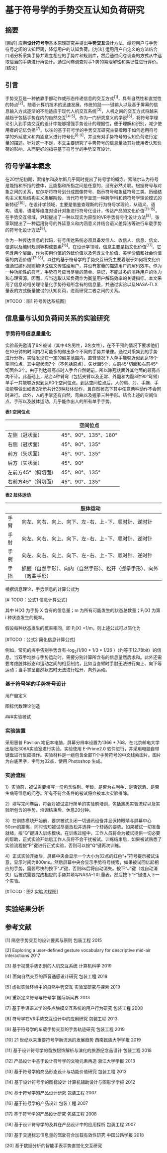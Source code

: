 # 基于符号学的手势交互认知负荷研究

## 摘要

[目的] 应用**设计符号学**基本原理研究并提出**手势交互**设计方法，缩短用户与手势符号之间的认知距离，降低用户的认知负荷。[方法] 运用用户自定义的方法结合口语分析采集手势并建立相应的手势库和规则库，然后通过问卷调查的方式从中选取恰当的手势进行再设计。通过问卷调查对手1·势的易理解性和易记性进行评价。[结论] 



## 引言

手势交互是一种依靠手部动作或形态传递信息的交互方式<sup>[1]</sup>，具有自然性和直觉性的特点<sup>[2]</sup>。随着计算机技术的迅速发展，传统的鼠——键输入以及基于屏幕的信息输入方式逐渐的不能适应于现代人机交互系统<sup>[3]</sup>，人机之间的交互方式将越来越趋于包括手势在内的自然交互<sup>[4-5]</sup>。作为一门研究意义的学说<sup>[6]</sup>，将符号学理论引入到手势交互的设计中能够增强手势设计的理据性，便于理解和识别，减少使用者的记忆负担<sup>[7]</sup>。以往的基于符号学的手势交互研究主要着眼于如何运用符号学的外延意义和内涵意义进行符号化<sup>[8-9]</sup>，并没有对手势符号的认知负荷进行定量的描述。针对这一不足，本文主要研究了手势符号的信息量及其对使用者认知负荷的影响，从而更好的指导基于符号学的手势交互设计。



## 符号学基本概念

在20世纪初期，索绪尔和皮尔斯几乎同时提出了符号学的概念。索绪尔认为符号是能指和所指的整体，且能指和所指之间是任意的，没有必然关联。根据符号与对象之间的关系，皮尔斯将符号划分成图像符号、指示符号和象征符号三类。历经结构主义和后结构主义发展阶段，当代符号学呈现一种跨学科和跨符号学理论模式的新特征<sup>[10]</sup>。在设计学领域，主要是借鉴查理斯的行为符号学理论，从语义、语构、语用、语境等维度对设计对象进行符号化设计，传达产品的文化价值<sup>[11-15]</sup>。在手势交互领域，尹超提出了一种以现实为原型的VR手势符号化设计方法<sup>[8]</sup>，张家琪提出了一种运用符号的外延意义和内涵意义并结合语义差异法等进行车载手势的符号化设计方法<sup>[9]</sup>。

作为一种传达信息的代码，符号传达系统必须具备发信人、收信人、信息、信文、信道以及编码规则等构成要素<sup>[16]</sup>。在设计学领域，信息主要是指文化价值<sup>[17]</sup>。它包含两个层面，作为实用价值的外延价值以及包含文化价值、美学价值和社会价值等的内涵价值<sup>[17-18]</sup>。以往的基于符号学的手势交互研究主要着眼于如何将文化价值通过编码规则编译成信文传递给用户，并没有定量的描述用户的解码效率。作为一种功能性的符号，手势符号应当尽量的简单、易记，不能过多的消耗用户的体力和心理资源。因而，应当选取认知负荷作为衡量用户解码效率的关键指标。本文采用了信息论相关理论量化手势符号所含有的信息量，并通过实验以及NASA-TLX量表的方式衡量被试的认知负荷，进而研究二者之间的关系。

[#TODO：图1 符号传达系统图]



## 信息量与认知负荷间关系的实验研究

### 手势符号信息量量化

实验首先邀请了6名被试（其中4名男性，2名女性），在不干预的情况下要求他们在10分钟的时间内尽可能多的做出多个不同的手势并录像。通过对采集到的手势进行分析，实验发现在一定的偏差范围内，直臂情况下人单手能够近似到达18个空间位点。其中冠状面7个（不包括原点），矢状面5个，左前45°切面和右前45°切面各3个。由于到达最高点时人手会自然朝前，所以除冠状面外其他面的最高点均不计。此基础上，结合4种臂弯（包括夹臂以及正常、外翻和内翻3种90°弯臂）单手一共能够近似到达90个空间位点。到达空间位点后，人的肩、肘、手腕、手指能够做出如表2所示共计28种肢体动作，且自然状态下其中任意两种动作不会同时进行。此外，人的手掌还有自然、弯曲以及握拳三种手形。结合上述的空间位点、手形以及肢体运动，几乎能作出人的所有单手手势。

**表1 空间位点**

|                     | 空间位点             |
| ------------------- | -------------------- |
| 左侧（冠状面）      | 45°、90°、135°、180° |
| 右侧（冠状面）      | 45°、90°、135°       |
| 前方（矢状面）      | 45°、90°、135°       |
| 后方（矢状面）      | 45°、90°             |
| 左前方45°（斜切面） | 45°、90°、135°       |
| 右前方45°（斜切面） | 45°、90°、135°       |

**表2 肢体运动**

|      | 肢体运动                                                     |
| ---- | ------------------------------------------------------------ |
| 手臂 | 向左、向右、向上、向下、左-右、上-下、顺时针、逆时针         |
| 手肘 | 向左、向右、向上、向下、左-右、上-下、顺时针、逆时针         |
| 手腕 | 向左、向右、向上、向下、左-右、上-下、顺时针、逆时针         |
| 手指 | 抓握（自然手形）、向内（自然手形）、松开（握拳手形）、向外（弯曲手形） |

根据信息理论，手势信息的计算公式为

[# TODO：公式1 信息计算公式]

其中 H(X) 为手势 X 含有的信息量；m 为所有可能发生的状态总数量；P<sub>i</sub>(X) 为第 i 种状态发生的概率。

假设每种状态发生的概率相同，即 P<sub>i</sub>(X) =1/m，则上述公式可以简化为

[#TODO：公式2 简化信息计算公式]

例如，常见的挥手告别手势含有-log<sub>2</sub>(1/90 * 1/3 * 1/26 )（约等于12.78bit）的信息。当双手均参与手势运动时，需要分别计算所含有的信息量然后求和。此外还需要考虑肢体形态和运动之间的相互制约，比如当直臂时手肘无法进行向上、向下等运动；当手掌呈自然状态时无法进行松开、向外运动。

### 基于符号学的手势符号设计

用户自定义

图标代数理论创造

###实验被试



### 实验装置

采用惠普 Pavilion 笔记本电脑，屏幕分辨率设置为1366 * 768，在北京邮电大学出版社306A实验室进行实验。实验使用 E-Prime2.0 软件进行，并采用电脑自带键盘进行反应操作。实验材料是一组包含全部11个手势符号的中文线索图片。图片为白底黑字，字号为32点，使用 Photoshop 生成。

### 实验流程

1）实验前，被试需要填写一份包含性别、年龄、是否为右利手、是否饮酒、是否生病等信息的问卷。所有不符合条件的被试将会被本次实验排除。

2）填写完问卷后，将会对被试进行简单的实验前培训，包括熟悉实验流程以及实验所包含的手势。培训结束后，休息20分钟。

3）在训练模块开始前，要求被试关闭一切通讯设备并且保持眼睛与屏幕中心50cm的距离，同时告知被试尽量放松并选择一个舒适的姿势。如果被试一切准备就绪，按“Q”键进入训练模块。在训练过程中，工作人员将会为被试提供一切必要的帮助，正式实验开始后工作人员将不会干扰被试。训练结束后，如果被试熟悉了实验流程按“P”键进行正式实验，否则可以按“Q”键再次训练。

4）正式实验开始后，屏幕中央会显示一个大小为32点的红色“+”符号提示被试注意，显示时间为800ms。然后屏幕中央会显示手势符号线索，如果被试回忆起相应的手势，需要尽快的按下“J”键，否则8s后将自动消失。按下“J”键（或自动消失）后被试需要完成相应的手势并填写NASA-TXL量表，然后按下“F”键进入下一个实验。

[#TODO：图2 实验流程图]



## 实验结果分析



## 参考文献

[1] 隔空手势交互的设计要素与原则 包装工程 2015

[2] Exploring a user-defined gesture vocabulary for descriptive mid-air interactions 2017

[3] 基于视觉手势识别的人机交互系统 计算机科学 2019

[4] 面向自然交互的声音通感设计研究 包装工程 2018

[5] 虚拟实验环境中的自然手势交互 实验室研究与探索 2019

[6] 重新定义符号与符号学 国际新闻界 2013

[7] 基于手语语义学的多点触摸交互系统的用户行为研究 包装工程 2008

[8] 符号学在VR手势交互设计中的应用研究 包装工程 2013

[9] 基于符号学的车载手势交互的手势轨迹研究 包装工程 2019

[10] 21 世纪以来重要符号学新流派的发展趋势 西南民族大学学报 2019

[11] 基于设计符号学的苗族银饰解析与演化的旅游纪念品设计 包装工程 2018

[12] 产品设计中基于设计符号学的文物元素再造 浙江大学学报 2013

[13] 基于符号学的商品形态设计与功能价值研究 包装工程 2013

[14] 基于设计符号学的图标设计 计算机辅助设计与图形学学报 2012

[15] 基于符号学的产品设计研究 包装工程 2007

[16] 基于符号学的产品设计 包装工程 2007

[17] 基于符号学的产品设计研究 包装工程 2008

[18] 基于设计符号学的及其在产品设计中的应用探析 包装工程 2007

[19] 基于交通标志信息量的驾驶符合加载有效性研究 中国公路学报 2018

[20] 基于数据分析的智能手表手势直觉化交互研究



